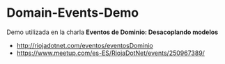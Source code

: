 # Domain-Events-Demo

Demo utilizada en la charla **Eventos de Dominio: Desacoplando modelos**

- http://riojadotnet.com/eventos/eventosDominio
- https://www.meetup.com/es-ES/RiojaDotNet/events/250967389/
